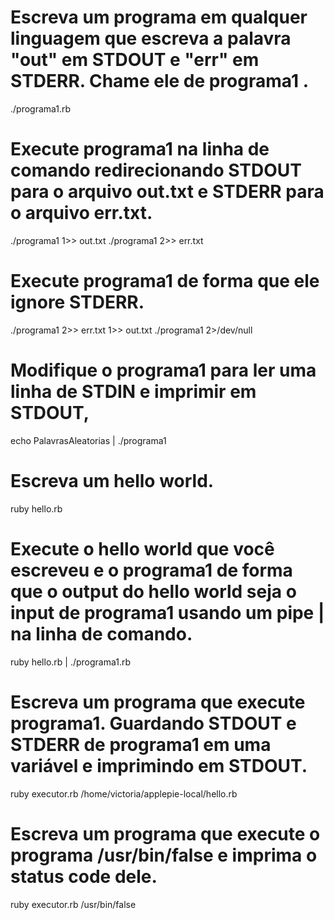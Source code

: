 # Escreva um programa em qualquer linguagem que escreva a palavra "out" em STDOUT e "err" em STDERR. Chame ele de programa1 .
./programa1.rb

# Execute programa1 na linha de comando redirecionando STDOUT para o arquivo out.txt e STDERR para o arquivo err.txt.
./programa1 1>> out.txt
./programa1 2>> err.txt

# Execute programa1 de forma que ele ignore STDERR.
./programa1 2>> err.txt 1>> out.txt
./programa1 2>/dev/null

# Modifique o programa1 para ler uma linha de STDIN e imprimir em STDOUT,
echo PalavrasAleatorias | ./programa1

# Escreva um hello world.
ruby hello.rb

# Execute o hello world que você escreveu e o programa1 de forma que o output do hello world seja o input de programa1 usando um pipe | na linha de comando.
ruby hello.rb | ./programa1.rb

# Escreva um programa que execute programa1. Guardando STDOUT e STDERR de programa1 em uma variável e imprimindo em STDOUT.
ruby executor.rb /home/victoria/applepie-local/hello.rb

# Escreva um programa que execute o programa /usr/bin/false e imprima o status code dele.
ruby executor.rb /usr/bin/false 